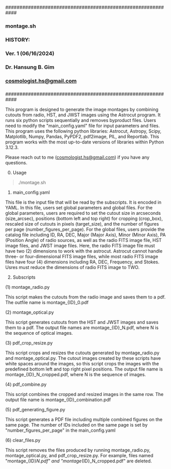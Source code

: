 ############################################################
###
###   montage.sh
###
###  
###   HISTORY:
###       Ver. 1  (06/16/2024)
###
###
###         Dr. Hansung B. Gim
###             cosmologist.hs@gmail.com
###
############################################################

This program is designed to generate the image montages by combining cutouts from radio, HST, and JWST images 
using the Astrocut program. It runs six python scripts sequentially and removes byproduct files. 
Users need to modify the "main_config.yaml" file for input parameters and files. 
This program uses the following python libraries: Astrocut, Astropy, Scipy, Matplotlib, Numpy, Pandas, PyPDF2, pdf2image, PIL, and Reportlab. This program works with the most up-to-date versions of libraries within Python 3.12.3. 

Please reach out to me (cosmologist.hs@gmail.com) if you have any questions. 


0. Usage
  > ./montage.sh


1. main_config.yaml
   
  This file is the input file that will be read by the subscripts. It is encoded in YAML. In this file, users set global parameters and global files. For the global parameters, users are required to set the cutout size in arcseconds (size_arcsec), positions (bottom left and top right) for cropping (crop_box), rescaled size of cutouts in pixels (target_size), and the number of figures per page (number_figures_per_page). For the global files, users provide the catalog file including ID, RA, DEC, Major (Major Axis), Minor (Minor Axis), PA (Position Angle) of radio sources, as well as the radio FITS image file, HST image files, and JWST image files. Here, the radio FITS image file must have two (2) dimensions to work with the astrocut. Astrocut cannot handle three- or four-dimensional FITS image files, while most radio FITS image files have four (4) dimensions including RA, DEC, Frequency, and Stokes. Usres must reduce the dimensions of radio FITS image to TWO. 




2. Subscripts
   
  (1) montage_radio.py

  This script makes the cutouts from the radio image and saves them to a pdf. The outfile name is montage_{ID}_0.pdf


  (2) montage_optical.py
     
  This script generates cutouts from the HST and JWST images and saves them to a pdf. The output file names are montage_{ID}_N.pdf, where N is the sequence of optical images. 


  (3) pdf_crop_resize.py
     
  This script crops and resizes the cutouts generated by montage_radio.py and montage_optical.py. The cutout images created by these scripts have white spaces around the images, so this script crops the images with the predefined bottom left and top right pixel positions. The output file name is montage_{ID}_N_cropped.pdf, where N is the sequence of images. 

  (4) pdf_combine.py
     
  This script combines the cropped and resized images in the same row. The output file name is montage_{ID}_combination.pdf


  (5) pdf_generating_figure.py

  This script generates a PDF file including multiple combined figures on the same page. The number of IDs included on the same page is set by "number_figures_per_page" in the main_config.yaml


  (6) clear_files.py
     
  This script removes the files produced by running montage_radio.py, montage_optical.py, and pdf_crop_resize.py. For example, files named "montage_{ID}_N.pdf" and "montage_{ID}_N_cropped.pdf" are deleted.




